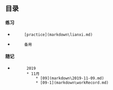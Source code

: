 ## 目录

#### 练习

 * 			[practice](markdown\lianxi.md) 
  
 *          备用

#### 随记

*           2019
            * 11月
            	* [09](markdown\2019-11-09.md) 
            	* [09-1](markdown\workRecord.md) 


